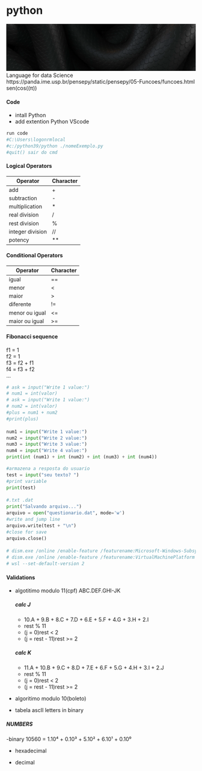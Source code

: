 # python
<img src="./Content/img/pythonCut.PNG"/>
Language for data Science
https://panda.ime.usp.br/pensepy/static/pensepy/05-Funcoes/funcoes.html
sen(cos((π))


#### Code
- intall Python
- add extention Python VScode
```python
run code
#C:\Users\logonrmlocal
#c:/python39/python ./nomeExemplo.py
#quit() sair do cmd
```
#### Logical Operators
| Operator | Character |
| --- | --- |
| add | + |
| subtraction | - |
| multiplication | * |
| real division | / |
| rest division | % |
| integer division | // |
| potency | ** |

#### Conditional Operators
| Operator | Character |
| --- | --- |
| igual | == |
| menor | < |
| maior | > |
| diferente | != |
| menor ou igual | <= |
| maior ou igual | >= |

#### Fibonacci sequence
f1 = 1</br>
f2 = 1</br>
f3 = f2 + f1</br>
f4 = f3 + f2</br>
...</br>

```python
# ask = input("Write 1 value:")
# num1 = int(valor)
# ask = input("Write 1 value:")
# num2 = int(valor)
#plus = num1 + num2
#print(plus)

num1 = input("Write 1 value:")
num2 = input("Write 2 value:")
num3 = input("Write 3 value:")
num4 = input("Write 4 value:")
print(int (num1) + int (num2) + int (num3) + int (num4))
```

```python
#armazena a resposta do usuario
test = input("seu texto? ")
#print variable
print(test)

#.txt .dat
print("Salvando arquivo...")
arquivo = open("questionario.dat", mode='w')
#write and jump line
arquivo.write(test + "\n")
#close for save
arquivo.close()

# dism.exe /online /enable-feature /featurename:Microsoft-Windows-Subsystem-Linux /all /norestart
# dism.exe /online /enable-feature /featurename:VirtualMachinePlatform /all /norestart
# wsl --set-default-version 2
```
#### Validations
- algotitimo modulo 11(cpf)
  ABC.DEF.GHI-JK
  
  ##### calc J
  - 10.A + 9.B + 8.C + 7.D + 6.E + 5.F + 4.G + 3.H + 2.I
  - rest % 11
  - (j = 0)rest < 2
  - (j = rest - 11)rest >= 2
  
  ##### calc K
  - 11.A + 10.B + 9.C + 8.D + 7.E + 6.F + 5.G + 4.H + 3.I + 2.J
  - rest % 11
  - (j = 0)rest < 2
  - (j = rest - 11)rest >= 2
  
  
- algoritimo modulo 10(boleto)
- tabela ascII
  letters in binary
 
 ##### NUMBERS
 -binary
  10560 = 1.10⁴ + 0.10³ + 5.10² + 6.10¹ + 0.10⁰
  
 - hexadecimal

 - decimal
